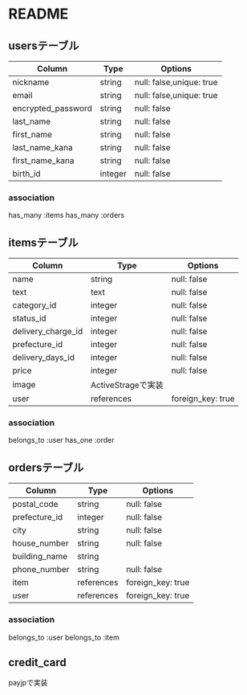 # README

## usersテーブル

| Column             | Type     | Options                  |
|--------------------|----------|--------------------------|
| nickname           | string   | null: false,unique: true |       
| email              | string   | null: false,unique: true |
| encrypted_password | string   | null: false              |
| last_name          | string   | null: false              | 
| first_name         | string   | null: false              |
| last_name_kana     | string   | null: false              |
| first_name_kana    | string   | null: false              |
| birth_id           | integer  | null: false              |

### association

has_many :items
has_many :orders


## itemsテーブル

| Column             | Type      | Options           |
|--------------------|-----------|-------------------|
| name               | string    | null: false       |
| text               | text      | null: false       |
| category_id        | integer   | null: false       |
| status_id          | integer   | null: false       |
| delivery_charge_id | integer   | null: false       |
| prefecture_id      | integer   | null: false       |
| delivery_days_id   | integer   | null: false       |
| price              | integer   | null: false       |
| image              | ActiveStrageで実装             |
| user               | references| foreign_key: true |

### association

belongs_to :user
has_one :order


## ordersテーブル

| Column             | Type      | Options           |
|--------------------|-----------|-------------------|
| postal_code        | string    | null: false       |
| prefecture_id      | integer   | null: false       |
| city               | string    | null: false       |
| house_number       | string    | null: false       |
| building_name      | string    |                   |
| phone_number       | string    | null: false       |
| item               | references| foreign_key: true |
| user               | references| foreign_key: true |


### association
belongs_to :user
belongs_to :item


## credit_card
payjpで実装